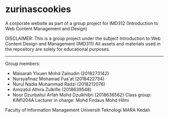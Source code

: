 # zurinascookies
A corporate website as part of a group project for IMD312 (Introduction to Web Content Management and Design)

DISCLAIMER:
This is a group project under the subject Introduction to Web Content Design and Management (IMD311)
All assets and materials used in the repository are solely for educational purposes.

-------------------------------------

Group members:
- Maisarah Yixuen Mohd Zainudin (2018273142)
- Nursyafinaz Mohamad Fua'at (2018422734)
- Nurul Nadia Muhammad Radzi (2018212076)
- Amizatul Athira Zulkifle (2018639548)
- Noor Dzurbaitul Arfah Mohd Dzulkhibri (2018636562)
Class group: KIM1204A
Lecturer in charge: Mohd Firdaus Mohd Hilmi

Faculty of Information Management
Universiti Teknologi MARA Kedah
